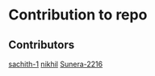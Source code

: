 # Contribution to repo

## Contributors

[sachith-1](https://github.com/sachith-1/)
[nikhil](https://github.com/nikhil05-code/)
[Sunera-2216](https://github.com/Sunera-2216)
